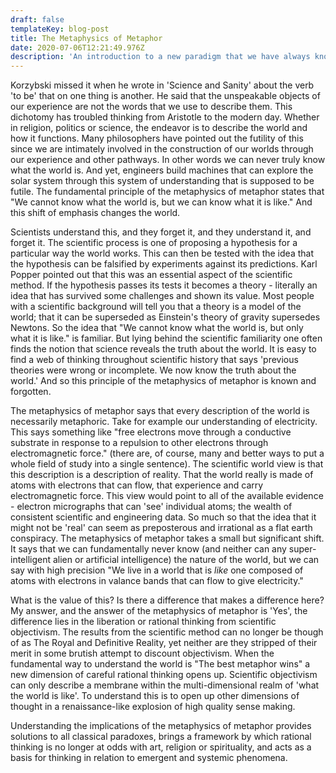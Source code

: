 ```yaml
---
draft: false
templateKey: blog-post
title: The Metaphysics of Metaphor
date: 2020-07-06T12:21:49.976Z
description: 'An introduction to a new paradigm that we have always known'
---
```


Korzybski missed it when he wrote in 'Science and Sanity' about the verb 'to be' that on one thing is another.  He said that the unspeakable objects of our experience are not the words that we use to describe them.  This dichotomy has troubled thinking from Aristotle to the modern day.  Whether in religion, politics or science, the endeavor is to describe the world and how it functions.  Many philosophers have pointed out the futility of this since we are intimately involved in the construction of our worlds through our experience and other pathways.  In other words we can never truly know what the world is.  And yet, engineers build machines that can explore the solar system through this system of understanding that is supposed to be futile.  The fundamental principle of the metaphysics of metaphor states that "We cannot know what the world is, but we can know what it is like." And this shift of emphasis changes the world.

Scientists understand this, and they forget it, and they understand it, and forget it.  The scientific process is one of proposing a hypothesis for a particular way the world works.  This can then be tested with the idea that the hypothesis can be falsified by experiments against its predictions.  Karl Popper pointed out that this was an essential aspect of the scientific method.   If the hypothesis passes its tests it becomes a theory - literally an idea that has survived some challenges and shown its value.  Most people with a scientific background will tell you that a theory is a model of the world; that it can be superseded as Einstein's theory of gravity supersedes Newtons.  So the idea that "We cannot know what the world is, but only what it is like." is familiar.  But lying behind the scientific familiarity one often finds the notion that science reveals the truth about the world.  It is easy to find a web of thinking throughout scientific history that says 'previous theories were wrong or incomplete.  We now know the truth about the world.' And so this principle of the metaphysics of metaphor is known and forgotten.  

The metaphysics of metaphor says that every description of the world is necessarily metaphoric.  Take for example our understanding of electricity.  This says something like "free electrons move through a conductive substrate in response to a repulsion to other electrons through electromagnetic force."  (there are, of course, many and better ways to put a whole field of study into a single sentence).  The scientific world view is that this description is a description of reality.  That the world really is made of atoms with electrons that can flow, that experience and carry electromagnetic force.  This view would point to all of the available evidence - electron micrographs that can 'see' individual atoms; the wealth of consistent scientific and engineering data.  So much so that the idea that it might not be 'real' can seem as preposterous and irrational as a flat earth conspiracy.  The metaphysics of metaphor takes a small but significant shift.  It says that we can fundamentally never know (and neither can any super-intelligent alien or artificial intelligence) the nature of the world, but we can say with high precision "We live in a world that is _like_ one composed of atoms with electrons in valance bands that can flow to give electricity."

What is the value of this?  Is there a difference that makes a difference here?  My answer, and the answer of the metaphysics of metaphor is 'Yes', the difference lies in the liberation or rational thinking from scientific objectivism.  The results from the scientific method can no longer be though of as The Royal and Definitive Reality, yet neither are they stripped of their merit in some brutish attempt to discount objectivism.  When the fundamental way to understand the world is "The best metaphor wins" a new dimension of careful rational thinking opens up.  Scientific objectivism can only describe a membrane within the multi-dimensional realm of 'what the world is like'.  To understand this is to open up other dimensions of thought in a renaissance-like explosion of high quality sense making.

Understanding the implications of the metaphysics of metaphor provides solutions to all classical paradoxes, brings a framework by which rational thinking is no longer at odds with art, religion or spirituality, and acts as a basis for thinking in relation to emergent and systemic phenomena.


